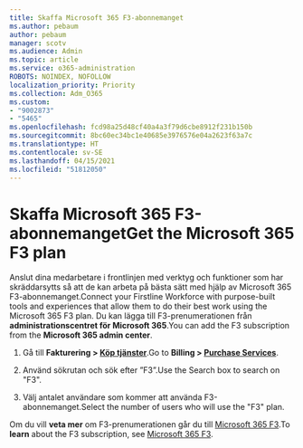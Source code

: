 ```yaml
---
title: Skaffa Microsoft 365 F3-abonnemanget
ms.author: pebaum
author: pebaum
manager: scotv
ms.audience: Admin
ms.topic: article
ms.service: o365-administration
ROBOTS: NOINDEX, NOFOLLOW
localization_priority: Priority
ms.collection: Adm_O365
ms.custom:
- "9002873"
- "5465"
ms.openlocfilehash: fcd98a25d48cf40a4a3f79d6cbe8912f231b150b
ms.sourcegitcommit: 8bc60ec34bc1e40685e3976576e04a2623f63a7c
ms.translationtype: HT
ms.contentlocale: sv-SE
ms.lasthandoff: 04/15/2021
ms.locfileid: "51812050"
---
```

# <a name="get-the-microsoft-365-f3-plan"></a><span data-ttu-id="662a6-102">Skaffa Microsoft 365 F3-abonnemanget</span><span class="sxs-lookup"><span data-stu-id="662a6-102">Get the Microsoft 365 F3 plan</span></span>

<span data-ttu-id="662a6-103">Anslut dina medarbetare i frontlinjen med verktyg och funktioner som har skräddarsytts så att de kan arbeta på bästa sätt med hjälp av Microsoft 365 F3-abonnemanget.</span><span class="sxs-lookup"><span data-stu-id="662a6-103">Connect your Firstline Workforce with purpose-built tools and experiences that allow them to do their best work using the Microsoft 365 F3 plan.</span></span> <span data-ttu-id="662a6-104">Du kan lägga till F3-prenumerationen från **administrationscentret för Microsoft 365**.</span><span class="sxs-lookup"><span data-stu-id="662a6-104">You can add the F3 subscription from the **Microsoft 365 admin center**.</span></span>

1. <span data-ttu-id="662a6-105">Gå till **Fakturering > [Köp tjänster](https://go.microsoft.com/fwlink/p/?linkid=868433)**.</span><span class="sxs-lookup"><span data-stu-id="662a6-105">Go to **Billing > [Purchase Services](https://go.microsoft.com/fwlink/p/?linkid=868433)**.</span></span>

2. <span data-ttu-id="662a6-106">Använd sökrutan och sök efter ”F3”.</span><span class="sxs-lookup"><span data-stu-id="662a6-106">Use the Search box to search on "F3".</span></span>

3. <span data-ttu-id="662a6-107">Välj antalet användare som kommer att använda F3-abonnemanget.</span><span class="sxs-lookup"><span data-stu-id="662a6-107">Select the number of users who will use the "F3" plan.</span></span>

<span data-ttu-id="662a6-108">Om du vill **veta mer** om F3-prenumerationen går du till [Microsoft 365 F3](https://www.microsoft.com/microsoft-365/microsoft-365-enterprise-f3?activetab=pivot%3aoverviewtab).</span><span class="sxs-lookup"><span data-stu-id="662a6-108">To **learn** about the F3 subscription, see [Microsoft 365 F3](https://www.microsoft.com/microsoft-365/microsoft-365-enterprise-f3?activetab=pivot%3aoverviewtab).</span></span>
